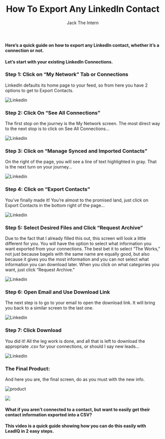 ﻿---
title: How To Export Any LinkedIn Contact
description: LinkedIn is an amazing platform to live off of, but sometimes you need to do things with your LinkedIn connections off the platform. This could be anything from writing them emails, putting them into your advertising networks for retargetting, or building up a newsletter
coverImage: img/Billy-Mays.jpg
publishDate: Jan 29, 2018

author: Jack The Intern
authorProfile: When he's not fetching coffee for the LeadIQ team in Exeter, NH office, Jack is studying at Southern New Hampshire University for his Bachelor's in Marketing
authorImage: 
---

#### Here’s a quick guide on how to export any LinkedIn contact, whether it’s a connection or not.

#### Let’s start with your existing LinkedIn Connections.

### Step 1: Click on “My Network” Tab or Connections

LinkedIn defaults its home page to your feed, so from here you have 2 options to get to Export Contacts.

![Linkedin](/img/1stLinkedin.png)

### Step 2: Click On “See All Connections”

The first stop on the journey is the My Network screen. The most direct way to the next stop is to click on See All Connections…

![Linkedin](/img/2ndLinkedin.png)

### Step 3: Click on “Manage Synced and Imported Contacts”

On the right of the page, you will see a line of text highlighted in gray. That is the next turn on your journey…

![Linkedin](/img/3rdLinkedin.png)

### Step 4: Click on “Export Contacts”

You’ve finally made it! You’re almost to the promised land, just click on Export Contacts in the bottom right of the page…

![Linkedin](/img/4thLinkedin.png)

### Step 5: Select Desired Files and Click “Request Archive”

Due to the fact that I already filled this out, this screen will look a little different for you. You will have the option to select what information you want exported from your connections. The best bet it to select “The Works,” not just because bagels with the same name are equally good, but also because it gives you the most information and you can not select what information you can download later. When you click on what categories you want, just click “Request Archive.”

![Linkedin](/img/5thLinkedin.png)

### Step 6: Open Email and Use Download Link

The next step is to go to your email to open the download link. It will bring you back to a similar screen to the last one.

![Linkedin](/img/6thLinkedin.png)

### Step 7: Click Download

You did it! All the leg work is done, and all that is left to download the appropriate .csv for your connections, or should I say new leads…

![Linkedin](/img/yeetLinkedin.png)

### The Final Product:

And here you are, the final screen, do as you must with the new info.

![product](/img/finalproduct.png)

![](/img/Billy-Mays.jpg)

#### What if you aren’t connected to a contact, but want to easily get their contact information exported into a CSV?

#### This video is a quick guide showing how you can do this easily with LeadIQ in 2 easy steps.